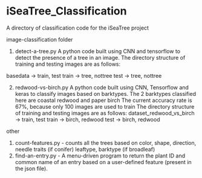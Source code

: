 # iSeaTree_Classification
A directory of classification code for the iSeaTree project

image-classification folder

1. detect-a-tree.py
A python code built using CNN and tensorflow to detect the presence of a tree in an image.
The directory structure of training and testing images are as follows:

basedata -> train, test
train -> tree, nottree
test -> tree, nottree

2. redwood-vs-birch.py
A python code built using CNN, Tensorflow and keras to classify images based on barktypes.
The 2 barktypes classified here are coastal redwood and paper birch
The current accuracy rate is 67%, because only 100 images are used to train
The directory structure of training and testing images are as follows:
dataset_redwood_vs_birch -> train, test
train -> birch, redwood
test -> birch, redwood

other

1. count-features.py - counts all the trees based on color, shape, direction, needle traits (if conifer) leaftype, barktype (if broadleaf)
2. find-an-entry.py - A menu-driven program to return the plant ID and common name of an entry based on a user-defined feature (present in the json file).
